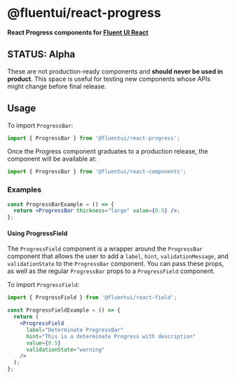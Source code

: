 # @fluentui/react-progress

**React Progress components for [Fluent UI React](https://react.fluentui.dev/)**

## STATUS: Alpha

These are not production-ready components and **should never be used in product**. This space is useful for testing new components whose APIs might change before final release.

## Usage

To import `ProgressBar`:

```js
import { ProgressBar } from '@fluentui/react-progress';
```

Once the Progress component graduates to a production release, the component will be available at:

```js
import { ProgressBar } from '@fluentui/react-components';
```

### Examples

```jsx
const ProgressBarExample = () => {
  return <ProgressBar thickness="large" value={0.5} />;
};
```

#### Using ProgressField

The `ProgressField` component is a wrapper around the `ProgressBar` component that allows the user to add a `label`, `hint`, `validationMessage`, and `validationState` to the `ProgressBar` component. You can pass these props, as well as the regular `ProgressBar` props to a `ProgressField` component.

To import `ProgressField`:

```js
import { ProgressField } from '@fluentui/react-field';
```

```jsx
const ProgressFieldExample = () => {
  return (
    <ProgressField
      label="Determinate ProgressBar"
      hint="This is a determinate Progress with description"
      value={0.5}
      validationState="warning"
    />
  );
};
```
